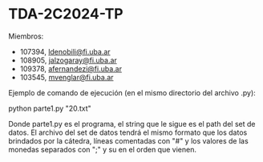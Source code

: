 # TDA-2C2024-TP

Miembros:
- 107394, ldenobili@fi.uba.ar
- 108905, jalzogaray@fi.uba.ar
- 109378, afernandezi@fi.uba.ar
- 103545, mvenglar@fi.uba.ar

Ejemplo de comando de ejecución (en el mismo directorio del archivo .py):

python parte1.py "20.txt"

Donde parte1.py es el programa, el string que le sigue es el path del set de datos.
El archivo del set de datos tendrá el mismo formato que los datos brindados por la cátedra,
líneas comentadas con "#" y los valores de las monedas separados con ";" y su en el orden que vienen.
